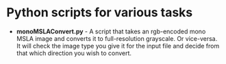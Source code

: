 # Python scripts for various tasks
- **monoMSLAConvert.py** - A script that takes an rgb-encoded mono MSLA image and converts it to full-resolution grayscale.  Or vice-versa.  It will check the image type you give it for the input file and decide from that which direction you wish to convert.
